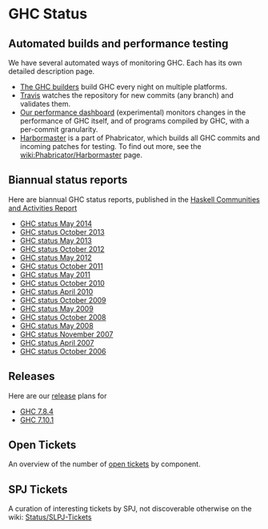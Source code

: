 # GHC Status

## Automated builds and performance testing


We have several automated ways of monitoring GHC.  Each has its own detailed description page.

- [The GHC builders](builder-summary) build GHC every night on multiple platforms.
- [Travis](travis) watches the repository for new commits (any branch) and validates them.
- [ Our performance dashboard](http://ghcspeed-nomeata.rhcloud.com) (experimental) monitors changes in the performance of GHC itself, and of programs compiled by GHC, with a per-commit granularity.
- [ Harbormaster](https://phabricator.haskell.org/harbormaster) is a part of Phabricator, which builds all GHC commits and incoming patches for testing. To find out more, see the [wiki:Phabricator/Harbormaster](phabricator/harbormaster) page.

## Biannual status reports


Here are biannual GHC status reports, published in the [ Haskell Communities and Activities Report](http://haskell.org/communities/)

- [GHC status May 2014](status/may14)
- [GHC status October 2013](status/oct13)
- [GHC status May 2013](status/may13)
- [GHC status October 2012](status/oct12)
- [GHC status May 2012](status/may12)
- [GHC status October 2011](status/oct11)
- [GHC status May 2011](status/may11)
- [GHC status October 2010](status/oct10)
- [GHC status April 2010](status/apr10)
- [GHC status October 2009](status/oct09)
- [GHC status May 2009](status/may09)
- [GHC status October 2008](status/october08)
- [GHC status May 2008](status/may08)
- [GHC status November 2007](status/nov07)
- [GHC status April 2007](status/april07)
- [GHC status October 2006](status/october06)

## Releases


Here are our [release](working-conventions/releases) plans for

- [GHC 7.8.4](status/ghc-7.8.4)
- [GHC 7.10.1](status/ghc-7.10.1)

## Open Tickets


An overview of the number of [open tickets](status/tickets) by component.

## SPJ Tickets


A curation of interesting tickets by SPJ, not discoverable otherwise on the wiki: [Status/SLPJ-Tickets](status/slpj-tickets)